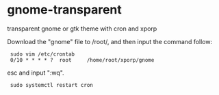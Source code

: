 # gnome-transparent
transparent gnome or gtk theme with cron and xporp

Download the "gnome" file to /root/, and then input the command follow:

     sudo vim /etc/crontab
     0/10 * * * * ?  root     /home/root/xporp/gnome
     
esc and input ":wq".

     sudo systemctl restart cron
